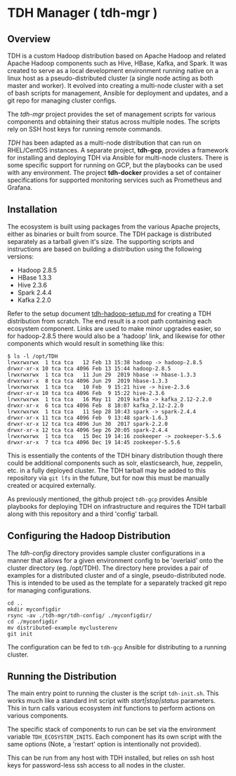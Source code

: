 TDH Manager ( tdh-mgr )
=======================

## Overview

  TDH is a custom Hadoop distribution based on Apache Hadoop and related
Apache Hadoop components such as Hive, HBase, Kafka, and Spark. It was
created to serve as a local development environment running native on a linux
host as a pseudo-distributed cluster (a single node acting as both master and
worker).  It evolved into creating a multi-node cluster with a set of bash
scripts for management, Ansible for deployment and updates, and a git repo
for managing cluster configs.

  The *tdh-mgr* project provides the set of management scripts for various
components and obtaining their status across multiple nodes. The scripts
rely on SSH host keys for running remote commands.

  *TDH* has been adapted as a multi-node distribution that can run on
RHEL/CentOS instances.  A separate project, **tdh-gcp**, provides a framework
for installing and deploying TDH via Ansible for multi-node clusters.
There is some specific support for running on GCP, but the playbooks can be
used with any environment. The project **tdh-docker** provides a set
of container specifications for supported monitoring services such as
Prometheus and Grafana.

## Installation

  The ecosystem is built using packages from the various Apache projects,
either as binaries or built from source. The TDH package is distributed
separately as a tarball given it's size.  The supporting scripts and
instructions are based on building a distribution using the following
versions:

- Hadoop 2.8.5
- HBase  1.3.3
- Hive   2.3.6
- Spark  2.4.4
- Kafka  2.2.0

Refer to the setup document [tdh-hadoop-setup.md](docs/tdh-hadoop-setup.md) for
creating a TDH distribution from scratch. The end result is a root path containing
each ecosystem component.  Links are used to make minor upgrades easier, so
for hadoop-2.8.5 there would also be a 'hadoop' link, and likewise for other
components which would result in something like this:
```
$ ls -l /opt/TDH
lrwxrwxrwx  1 tca tca   12 Feb 13 15:38 hadoop -> hadoop-2.8.5
drwxr-xr-x 10 tca tca 4096 Feb 13 15:44 hadoop-2.8.5
lrwxrwxrwx  1 tca tca   11 Jun 29  2019 hbase -> hbase-1.3.3
drwxrwxr-x  8 tca tca 4096 Jun 29  2019 hbase-1.3.3
lrwxrwxrwx  1 tca tca   10 Feb  9 15:21 hive -> hive-2.3.6
drwxr-xr-x 10 tca tca 4096 Feb  9 15:22 hive-2.3.6
lrwxrwxrwx  1 tca tca   16 May 11  2019 kafka -> kafka_2.12-2.2.0
drwxr-xr-x  6 tca tca 4096 Feb  8 18:07 kafka_2.12-2.2.0
lrwxrwxrwx  1 tca tca   11 Sep 28 10:43 spark -> spark-2.4.4
drwxr-xr-x 11 tca tca 4096 Feb  9 13:48 spark-1.6.3
drwxr-xr-x 12 tca tca 4096 Jun 30  2017 spark-2.2.0
drwxr-xr-x 12 tca tca 4096 Sep 26 20:05 spark-2.4.4
lrwxrwxrwx  1 tca tca   15 Dec 19 14:16 zookeeper -> zookeeper-5.5.6
drwxr-xr-x  7 tca tca 4096 Dec 19 14:45 zookeeper-5.5.6
```

 This is essentially the contents of the TDH binary distribution though there
could be additional components such as solr, elasticsearch, hue, zeppelin, etc.
in a fully deployed cluster. The TDH tarball may be added to this repository
via `git lfs` in the future, but for now this must be manually created or
acquired externally.

  As previously mentioned, the github project `tdh-gcp` provides Ansible
playbooks for deploying TDH on infrastructure and requires the TDH tarball
along with this repository and a third 'config' tarball.


## Configuring the Hadoop Distribution

  The *tdh-config* directory provides sample cluster configurations in a manner
that allows for a given environment config to be 'overlaid' onto the cluster
directory (eg. /opt/TDH). The directory here provides a pair of examples for
a distributed cluster and of a single, pseudo-distributed node. This is intended
to be used as the template for a separately tracked git repo for managing
configurations.
```
cd ..
mkdir myconfigdir
rsync -av ./tdh-mgr/tdh-config/ ./myconfigdir/
cd ./myconfigdir
mv distributed-example myclusterenv
git init
```

  The configuration can be fed to `tdh-gcp` Ansible for distributing to a
running cluster.

## Running the Distribution
   The main entry point to running the cluster is the script `tdh-init.sh`.
This works much like a standard init script with *start|stop|status* parameters.
This in turn calls various ecosystem *init* functions to perform actions
on various components.  

  The specific stack of components to run can be set via the environment
variable `TDH_ECOSYSTEM_INITS`. Each component has its own script with the
same options (Note, a 'restart' option is intentionally not provided).

  This can be run from any host with TDH installed, but
relies on ssh host keys for password-less ssh access to all nodes in the cluster.

